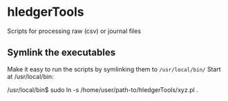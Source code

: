 # hledgerTools
Scripts for processing raw (csv) or journal files

## Symlink the executables
Make it easy to run the scripts by symlinking them to 
`/usr/local/bin/`
Start at /usr/local/bin:

/usr/local/bin$ sudo ln -s /home/user/path-to/hledgerTools/xyz.pl .


